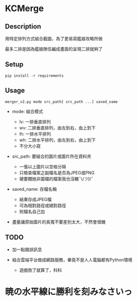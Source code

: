 # KCMerge

## Description

用特定排列方式組合截圖，為了更易寫艦娘攻略所做

最多二排是因為艦娘隊伍編成畫面的呈現二排就夠了

## Setup

`pip install -r requirements`

## Usage

`merger_v2.py mode src_path[ src_path ...] saved_name`

* mode: 組合模式
    * lv: 一排垂直排列
    * wv: 二排垂直排列，由左到右，由上到下
    * lh: 一排水平排列
    * wh: 二排水平排列，由左到右，由上到下
    * 不分大小寫

* src_path: 要組合的圖片或圖片所在資料夾
    * 一張以上圖片以空格分隔
    * 只檢查檔案之副檔名是否為JPEG或PNG
    * 硬要餵她非圖檔的檔案我也沒轍¯\\_(ツ)_/¯

* saved_name: 存檔名稱
    * 結果存成JPEG檔
    * 可為相對路徑或絕對路徑
    * 附檔名自己加

* 盡量讓原始圖片的長寬不要差別太大，不然會很醜

## TODO

* 加一點錯誤訊息

* 結合雲端平台做成網路服務，畢竟不是人人電腦都有Python環境
    * 遊戲倒了就算了，科科

# 暁の水平線に勝利を刻みなさいっ
